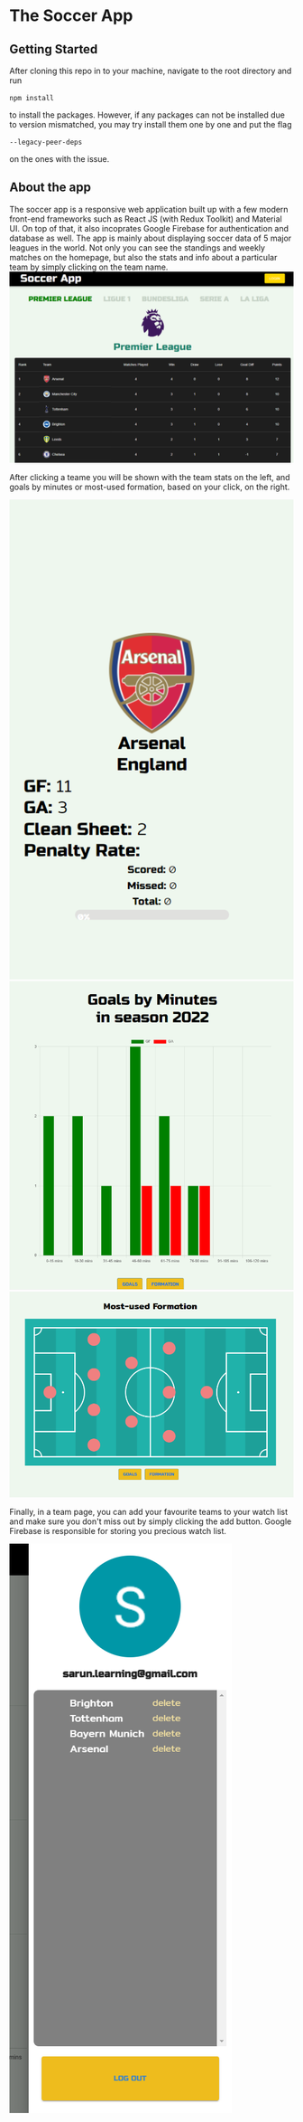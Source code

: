# The Soccer App

## Getting Started
After cloning this repo in to your machine, navigate to the root directory and run
```
npm install
```
to install the packages. 
However, if any packages can not be installed due to version mismatched, you may try install them one by one and put the flag

```
--legacy-peer-deps
```

on the ones with the issue.

## About the app
The soccer app is a responsive web application built up with a few modern front-end frameworks such as React JS (with Redux Toolkit) and Material UI. On top of that, it also incoprates Google Firebase for authentication and database as well. The app is mainly about displaying soccer data of 5 major leagues in the world. Not only you can see the standings and weekly matches on the homepage, but also the stats and info about a particular team by simply clicking on the team name.
<img src="https://raw.githubusercontent.com/sarunx93/soccer_app/main/public/home.png"/>

After clicking a teame you will be shown with the team stats on the left, and goals by minutes or most-used formation, based on your click, on the right.

<img src="https://raw.githubusercontent.com/sarunx93/soccer_app/main/public/stats.png"/>
<img src="https://raw.githubusercontent.com/sarunx93/soccer_app/main/public/bar.png"/>
<img src="https://raw.githubusercontent.com/sarunx93/soccer_app/main/public/formation.png"/>

Finally, in a team page, you can add your favourite teams to your watch list and make sure you don't miss out by simply clicking the add button. Google Firebase is responsible for storing you precious watch list.

<img src="https://raw.githubusercontent.com/sarunx93/soccer_app/main/public/watchlist.png"/>
